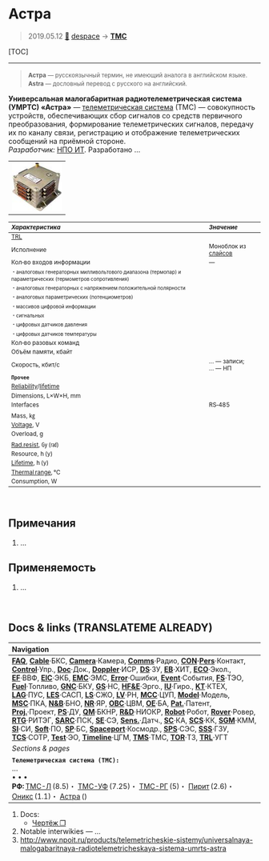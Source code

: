 # Астра
> 2019.05.12 [🚀](../index/index.md) [despace](index.md) → **[ТМС](tms.md)**

[TOC]

---

> <small>**Астра** — русскоязычный термин, не имеющий аналога в английском языке. **Astra** — дословный перевод с русского на английский.</small>

**Универсальная малогабаритная радиотелеметрическая система (УМРТС) «Астра»** — [телеметрическая система](tms.md) (ТМС) — совокупность устройств, обеспечивающих сбор сигналов со средств первичного преобразования, формирование телеметрических сигналов, передачу их по каналу связи, регистрацию и отображение телеметрических сообщений на приёмной стороне.  
*Разработчик:* [НПО ИТ](zz_npoit.md). Разработано  …

| |
|:--|
|[![](f/tms/a/astra_pic1_thumb.jpg)](f/tms/a/astra_pic1.png)|

<small>

|*Характеристика*|*Значение*|
|:--|:--|
|[TRL](trl.md)| |
|Исполнение|Моноблок из [слайсов](слайс.md)|
|Кол‑во входов информации|—|
|<small>・аналоговых генераторных милливольтового диапазона (термопар) и параметрических (термометров сопротивления)</small>| |
|<small>・аналоговых генераторных с напряжением положительной полярности</small>| |
|<small>・аналоговых параметрических (потенциометров)</small>| |
|<small>・массивов цифровой информации</small>| |
|<small>・сигнальных</small>| |
|<small>・цифровых датчиков давления</small>| |
|<small>・цифровых датчиков температуры</small>| |
|Кол‑во разовых команд| |
|Объём памяти, кбайт| |
|Скорость, кбит/с|… — записи;<br> … — НП|
|**`Прочее`**| |
|[Reliability](qm.md)/[lifetime](lifetime.md)| |
|Dimensions, L×W×H, mm| |
|Interfaces|RS‑485|
|Mass, ㎏| |
|[Voltage](voltage.md), V| |
|Overload, g| |
|[Rad.resist](ion_rad.md), ㏉ (㎭)| |
|Resource, h (y)| |
|[Lifetime](lifetime.md), h (y)| |
|[Thermal range](tcs.md), ℃| |
|Consumption, W| |

</small>



<p style="page-break-after:always"> </p>

## Примечания
   1. …



## Применяемость
   1. …



<p style="page-break-after:always"> </p>

## Docs & links (TRANSLATEME ALREADY)
|Navigation|
|:--|
|**[FAQ](faq.md)**, **[Cable](cable.md)**·БКС, **[Camera](cam.md)**·Камера, **[Comms](comms.md)**·Радио, **[CON](contact.md)·[Pers](person.md)**·Контакт, **[Control](control.md)**·Упр., **[Doc](doc.md)**·Док., **[Doppler](doppler.md)**·ИСР, **[DS](ds.md)**·ЗУ, **[EB](eb.md)**·ХИТ, **[ECO](ecology.md)**·Экол., **[EF](ef.md)**·ВВФ, **[ElC](elc.md)**·ЭКБ, **[EMC](emc.md)**·ЭМС, **[Error](error.md)**·Ошибки, **[Event](event.md)**·События, **[FS](fs.md)**·ТЭО, **[Fuel](fuel.md)**·Топливо, **[GNC](gnc.md)**·БКУ, **[GS](scs.md)**·НС, **[HF&E](hfe.md)**·Эрго., **[IU](iu.md)**·Гиро., **[KT](kt.md)**·КТЕХ, **[LAG](lag.md)**·ПУC, **[LES](les.md)**·САСП, **[LS](ls.md)**·СЖО, **[LV](lv.md)**·РН, **[MCC](mcc.md)**·ЦУП, **[Model](model.md)**·Модель, **[MSC](sc.md)**·ПКА, **[N&B](nnb.md)**·БНО, **[NR](nr.md)**·ЯР, **[OBC](obc.md)**·ЦВМ, **[OE](oe.md)**·БА, **[Pat.](патент.md)**·Патент, **[Proj.](project.md)**·Проект, **[PS](ps.md)**·ДУ, **[QM](qm.md)**·БКНР, **[R&D](rnd.md)**·НИОКР, **[Robot](robotics.md)**·Робот, **[Rover](rover.md)**·Ровер, **[RTG](rtg.md)**·РИТЭГ, **[SARC](sarc.md)**·ПСК, **[SE](se.md)**·СЭ, **[Sens.](sensor.md)**·Датч., **[SC](sc.md)**·КА, **[SCS](scs.md)**·КК, **[SGM](sgm.md)**·КММ, **[SI](si.md)**·СИ, **[Soft](soft.md)**·ПО, **[SP](sp.md)**·БС, **[Spaceport](spaceport.md)**·Космодр., **[SPS](sps.md)**·СЭС, **[SSS](sss.md)**·ГЗУ, **[TCS](tcs.md)**·СОТР, **[Test](test.md)**·ЭО, **[Timeline](timeline.md)**·ЦГМ, **[TMS](tms.md)**·ТМС, **[TOR](tor.md)**·ТЗ, **[TRL](trl.md)**·УГТ|
|*Sections & pages*|
|**`Телеметрическая система (ТМС):`**<br> … <br>• • •<br> **РФ:** [ТМС-Л](tms_l.md) (8.5)・ [ТМС-УФ](tms_uf.md) (7.25)・ [ТМС-РГ](tms_rg.md) (5)・ [Пирит](pirit.md) (2.6)・ [Оникс](onyx.md) (1.1)・ [Астра](astra.md) ()|

   1. Docs:
      - [Чертёж ❐](f/tms/a/astra_sketch1.png)
   1. Notable interwikies — …
   1. <http://www.npoit.ru/products/telemetricheskie-sistemy/universalnaya-malogabaritnaya-radiotelemetricheskaya-sistema-umrts-astra>

